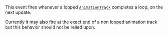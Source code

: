 This event fires whenever a looped [`AnimationTrack`](https://create.roblox.com/docs/reference/engine/classes/AnimationTrack) completes a
loop, on the next update.

Currently it may also fire at the exact end of a non looped animation
track but this behavior should not be relied upon.